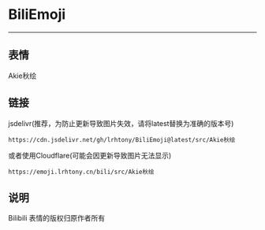 # BiliEmoji
---
## 表情
Akie秋绘
## 链接
jsdelivr(推荐，为防止更新导致图片失效，请将latest替换为准确的版本号)
```
https://cdn.jsdelivr.net/gh/lrhtony/BiliEmoji@latest/src/Akie秋绘
```
或者使用Cloudflare(可能会因更新导致图片无法显示)
```
https://emoji.lrhtony.cn/bili/src/Akie秋绘
```
## 说明
Bilibili 表情的版权归原作者所有
